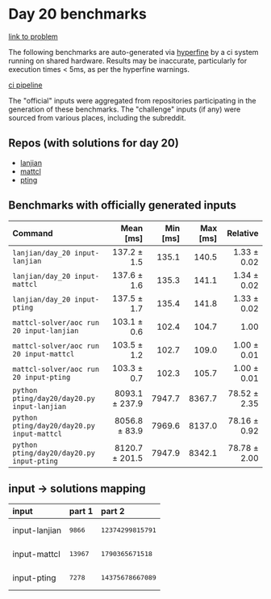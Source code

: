 # Day 20 benchmarks

[link to problem](http://adventofcode.com/2022/day/20)

The following benchmarks are auto-generated via [hyperfine](https://github.com/sharkdp/hyperfine) by a ci system running on shared hardware. Results may be inaccurate, particularly for execution times < 5ms, as per the hyperfine warnings.

[ci pipeline](http://ci.papercode.net:8080/teams/aoc2022/pipelines/aoc-compare-2022)

The "official" inputs were aggregated from repositories participating in the generation of these benchmarks. The "challenge" inputs (if any) were sourced from various places, including the subreddit.

## Repos (with solutions for day 20)


- [lanjian](https://github.com/LanJian/aoc-2022)
- [mattcl](https://github.com/mattcl/aoc2022)
- [pting](https://github.com/pting/aoc2022)

## Benchmarks with officially generated inputs
| Command | Mean [ms] | Min [ms] | Max [ms] | Relative |
|:---|---:|---:|---:|---:|
| `lanjian/day_20 input-lanjian` | 137.2 ± 1.5 | 135.1 | 140.5 | 1.33 ± 0.02 |
| `lanjian/day_20 input-mattcl` | 137.6 ± 1.6 | 135.3 | 141.1 | 1.34 ± 0.02 |
| `lanjian/day_20 input-pting` | 137.5 ± 1.7 | 135.4 | 141.8 | 1.33 ± 0.02 |
| `mattcl-solver/aoc run 20 input-lanjian` | 103.1 ± 0.6 | 102.4 | 104.7 | 1.00 |
| `mattcl-solver/aoc run 20 input-mattcl` | 103.5 ± 1.2 | 102.7 | 109.0 | 1.00 ± 0.01 |
| `mattcl-solver/aoc run 20 input-pting` | 103.3 ± 0.7 | 102.3 | 105.7 | 1.00 ± 0.01 |
| `python pting/day20/day20.py input-lanjian` | 8093.1 ± 237.9 | 7947.7 | 8367.7 | 78.52 ± 2.35 |
| `python pting/day20/day20.py input-mattcl` | 8056.8 ± 83.9 | 7969.6 | 8137.0 | 78.16 ± 0.92 |
| `python pting/day20/day20.py input-pting` | 8120.7 ± 201.5 | 7947.9 | 8342.1 | 78.78 ± 2.00 |

## input -> solutions mapping
|input|part 1|part 2|
|:---|:---|:---|
|input-lanjian|<pre>9866</pre>|<pre>12374299815791</pre>|
|input-mattcl|<pre>13967</pre>|<pre>1790365671518</pre>|
|input-pting|<pre>7278</pre>|<pre>14375678667089</pre>|
